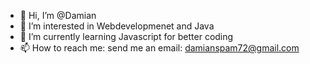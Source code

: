 - 👋 Hi, I’m @Damian
- 👀 I’m interested in Webdevelopmenet and Java
- 🌱 I’m currently learning Javascript for better coding
- 📫 How to reach me: send me an email: damianspam72@gmail.com

<!---
Damianbu/Damianbu is a ✨ special ✨ repository because its `README.md` (this file) appears on your GitHub profile.
You can click the Preview link to take a look at your changes.
--->

